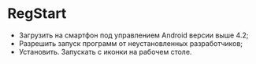 # RegStart
- Загрузить на смартфон под управлением Android версии выше 4.2;
- Разрешить запуск программ от неустановленных разработчиков;
- Установить. Запускать с иконки на рабочем столе.
